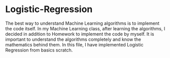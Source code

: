 # Logistic-Regression

The best way to understand Machine Learning algorithms is to implement the code itself. In my Machine Learning class, after learning the algorithms, I decided in addition to Homework to implement the code by myself. It is important to understand the algorithms completely and know the mathematics behind them. In this file, I have implemented Logistic Regression from basics scratch.
